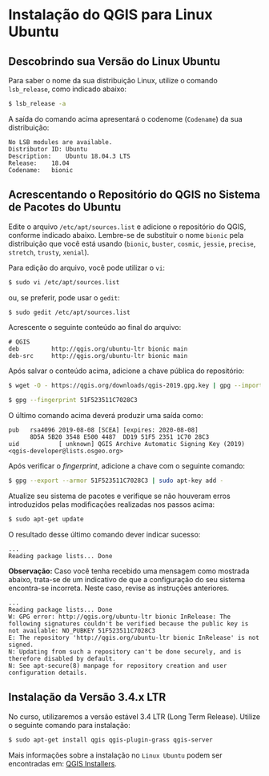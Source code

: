 # Instalação do QGIS para Linux Ubuntu


## Descobrindo sua Versão do Linux Ubuntu

Para saber o nome da sua distribuição Linux, utilize o comando `lsb_release`, como indicado abaixo:
```bash
$ lsb_release -a
```

A saída do comando acima apresentará o codenome (`Codename`) da sua distribuição:
```
No LSB modules are available.
Distributor ID:	Ubuntu
Description:	Ubuntu 18.04.3 LTS
Release:	18.04
Codename:	bionic
```


## Acrescentando o Repositório do QGIS no Sistema de Pacotes do Ubuntu

Edite o arquivo `/etc/apt/sources.list` e adicione o repositório do QGIS, conforme indicado abaixo. Lembre-se de substituir o nome `bionic` pela distribuição que você está usando (`bionic`, `buster`, `cosmic`, `jessie`, `precise`, `stretch`, `trusty`, `xenial`).

Para edição do arquivo, você pode utilizar o `vi`:
```bash
$ sudo vi /etc/apt/sources.list
```
ou, se preferir, pode usar o `gedit`:
```bash
$ sudo gedit /etc/apt/sources.list
```

Acrescente o seguinte conteúdo ao final do arquivo:
```
# QGIS
deb         http://qgis.org/ubuntu-ltr bionic main
deb-src     http://qgis.org/ubuntu-ltr bionic main
```

Após salvar o conteúdo acima, adicione a chave pública do repositório:

```bash
$ wget -O - https://qgis.org/downloads/qgis-2019.gpg.key | gpg --import

$ gpg --fingerprint 51F523511C7028C3
```

O último comando acima deverá produzir uma saída como:
```
pub   rsa4096 2019-08-08 [SCEA] [expires: 2020-08-08]
      8D5A 5B20 3548 E500 4487  DD19 51F5 2351 1C70 28C3
uid           [ unknown] QGIS Archive Automatic Signing Key (2019) <qgis-developer@lists.osgeo.org>
```

Após verificar o *fingerprint*, adicione a chave com o seguinte comando:
```bash
$ gpg --export --armor 51F523511C7028C3 | sudo apt-key add -
```

Atualize seu sistema de pacotes e verifique se não houveram erros introduzidos pelas modificações realizadas nos passos acima:

```bash
$ sudo apt-get update
```

O resultado desse último comando dever indicar sucesso:
```
...
Reading package lists... Done
```

**Observação:** Caso você tenha recebido uma mensagem como mostrada abaixo, trata-se de um indicativo de que a configuração do seu sistema  encontra-se incorreta. Neste caso, revise as instruções anteriores.
```
...
Reading package lists... Done
W: GPG error: http://qgis.org/ubuntu-ltr bionic InRelease: The following signatures couldn't be verified because the public key is not available: NO_PUBKEY 51F523511C7028C3
E: The repository 'http://qgis.org/ubuntu-ltr bionic InRelease' is not signed.
N: Updating from such a repository can't be done securely, and is therefore disabled by default.
N: See apt-secure(8) manpage for repository creation and user configuration details.
```


## Instalação da Versão 3.4.x LTR

No curso, utilizaremos a versão estável 3.4 LTR (Long Term Release). Utilize o seguinte comando para instalação:

```bash
$ sudo apt-get install qgis qgis-plugin-grass qgis-server
```

Mais informações sobre a instalação no `Linux Ubuntu` podem ser encontradas em: [QGIS Installers](https://www.qgis.org/en/site/forusers/alldownloads.html#debian-ubuntu).
